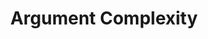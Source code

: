 ---
layout: leaf-node
title: "Argument Complexity"
title-url: "http://www.bu.edu/learninglab/research/shiny/"
author: [ "" ]
groups: [ "pedagogical-styles" ]
categories: [ "social-learning" ]
topics: [ "ongoing-projects" ]
summary: >
  Explanations are an essential tool for a child to learn about the world. We study the effects of expertise and the quality of an explanation on who a child believes is a trustworthy source. In this study, children are shown a video of two girls, of whom one is dressed up as a scientist. They provide either circular/bad or non-circular/good explanations about several scientific phenomena and later on they say the names of some novel objects that the child has never seen before. We look at whether children trust the scientist more simply because she is a scientist, or whether they trust the informant providing the good explanations more. This study takes about 10 minutes.
cite: >
  
pub-date: 
added_date: 2017-04-29
resource-type: external-page
---